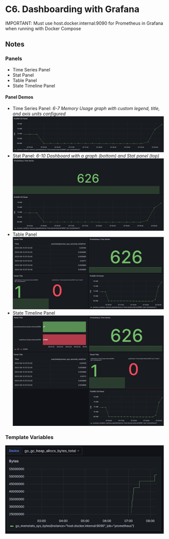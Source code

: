 # C6. Dashboarding with Grafana

IMPORTANT: Must use host.docker.internal:9090 for Prometheus in Grafana when running with Docker Compose

## Notes

### Panels

- Time Series Panel
- Stat Panel
- Table Panel
- State Timeline Panel

#### Panel Demos

- Time Series Panel: _6-7 Memory Usage graph with custom legend, title, and axis units configured_
![image](../images/6-7_grafana.png)
- Stat Panel: _6-10 Dashboard with a graph (bottom) and Stat panel (top)_
![image](../images/6-10_grafana.png)
- Table Panel
![image](../images/6-13_grafana.png)
- State Timeline Panel
![image](../images/6-15_grafana.png)

### Template Variables

![image](../images/6-19_grafana.png)